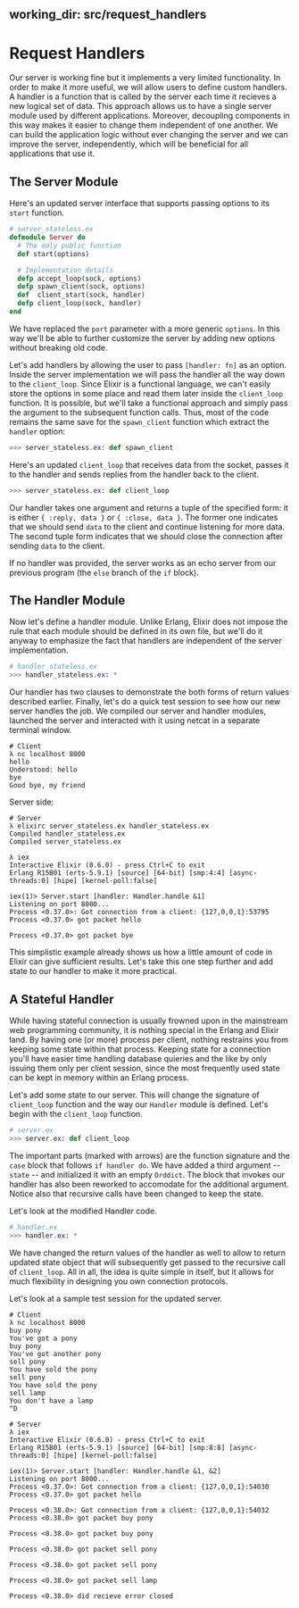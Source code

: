 working_dir: src/request_handlers
---
Request Handlers
================

Our server is working fine but it implements a very limited functionality. In order to make it more useful, we will allow users to define custom handlers. A handler is a function that is called by the server each time it recieves a new logical set of data. This approach allows us to have a single server module used by different applications. Moreover, decoupling components in this way makes it easier to change them independent of one another. We can build the application logic without ever changing the server and we can improve the server, independently, which will be beneficial for all applications that use it.


## The Server Module ##

Here's an updated server interface that supports passing options to its `start` function.

```elixir
# server_stateless.ex
defmodule Server do
  # The only public function
  def start(options)

  # Implementation details
  defp accept_loop(sock, options)
  defp spawn_client(sock, options)
  def  client_start(sock, handler)
  defp client_loop(sock, handler)
end
```

We have replaced the `port` parameter with a more generic `options`. In this way we'll be able to further customize the server by adding new options without breaking old code.

Let's add handlers by allowing the user to pass `[handler: fn]` as an option. Inside the server implementation we will pass the handler all the way down to the `client_loop`. Since Elixir is a functional language, we can't easily store the options in some place and read them later inside the `client_loop` function. It is possible, but we'll take a functional approach and simply pass the argument to the subsequent function calls. Thus, most of the code remains the same save for the `spawn_client` function which extract the `handler` option:

```elixir
>>> server_stateless.ex: def spawn_client
```

Here's an updated `client_loop` that receives data from the socket, passes it to the handler and sends replies from the handler back to the client.

```elixir
>>> server_stateless.ex: def client_loop
```

Our handler takes one argument and returns a tuple of the specified form: it is either `{ :reply, data }` or `{ :close, data }`. The former one indicates that we should send `data` to the client and continue listening for more data. The second tuple form indicates that we should close the connection after sending `data` to the client.

If no handler was provided, the server works as an echo server from our previous program (the `else` branch of the `if` block).


## The Handler Module ##

Now let's define a handler module. Unlike Erlang, Elixir does not impose the rule that each module should be defined in its own file, but we'll do it anyway to emphasize the fact that handlers are independent of the server implementation.

```elixir
# handler_stateless.ex
>>> handler_stateless.ex: *
```

Our handler has two clauses to demonstrate the both forms of return values described earlier. Finally, let's do a quick test session to see how our new server handles the job. We compiled our server and handler modules, launched the server and interacted with it using netcat in a separate terminal window.

```
# Client
λ nc localhost 8000
hello
Understood: hello
bye
Good bye, my friend
```

Server side:

```
# Server
λ elixirc server_stateless.ex handler_stateless.ex
Compiled handler_stateless.ex
Compiled server_stateless.ex

λ iex
Interactive Elixir (0.6.0) - press Ctrl+C to exit
Erlang R15B01 (erts-5.9.1) [source] [64-bit] [smp:4:4] [async-threads:0] [hipe] [kernel-poll:false]

iex(1)> Server.start [handler: Handler.handle &1]
Listening on port 8000...
Process <0.37.0>: Got connection from a client: {127,0,0,1}:53795
Process <0.37.0> got packet hello

Process <0.37.0> got packet bye
```

This simplistic example already shows us how a little amount of code in Elixir can give sufficient results. Let's take this one step further and add state to our handler to make it more practical.

## A Stateful Handler ##

While having stateful connection is usually frowned upon in the mainstream web programming community, it is nothing special in the Erlang and Elixir land. By having one (or more) process per client, nothing restrains you from keeping some state within that process. Keeping state for a connection you'll have easier time handling database quieries and the like by only issuing them only per client session, since the most frequently used state can be kept in memory within an Erlang process.

Let's add some state to our server. This will change the signature of `client_loop` function and the way our `Handler` module is defined. Let's begin with the `client_loop` function.

```elixir
# server.ex
>>> server.ex: def client_loop
```

The important parts (marked with arrows) are the function signature and the `case` block that follows `if handler do`. We have added a third argument -- `state` -- and initialized it with an empty `Orddict`. The block that invokes our handler has also been reworked to accomodate for the additional argument. Notice also that recursive calls have been changed to keep the state.

Let's look at the modified Handler code.

```elixir
# handler.ex
>>> handler.ex: *
```

We have changed the return values of the handler as well to allow to return updated state object that will subsequently get passed to the recursive call of `client_loop`. All in all, the idea is quite simple in itself, but it allows for much flexibility in designing you own connection protocols.

Let's look at a sample test session for the updated server.

```
# Client
λ nc localhost 8000
buy pony
You've got a pony
buy pony
You've got another pony
sell pony
You have sold the pony
sell pony
You have sold the pony
sell lamp
You don't have a lamp
^D
```

```
# Server
λ iex
Interactive Elixir (0.6.0) - press Ctrl+C to exit
Erlang R15B01 (erts-5.9.1) [source] [64-bit] [smp:8:8] [async-threads:0] [hipe] [kernel-poll:false]

iex(1)> Server.start [handler: Handler.handle &1, &2]
Listening on port 8000...
Process <0.37.0>: Got connection from a client: {127,0,0,1}:54030
Process <0.37.0> got packet hello

Process <0.38.0>: Got connection from a client: {127,0,0,1}:54032
Process <0.38.0> got packet buy pony

Process <0.38.0> got packet buy pony

Process <0.38.0> got packet sell pony

Process <0.38.0> got packet sell pony

Process <0.38.0> got packet sell lamp

Process <0.38.0> did recieve error closed
```

